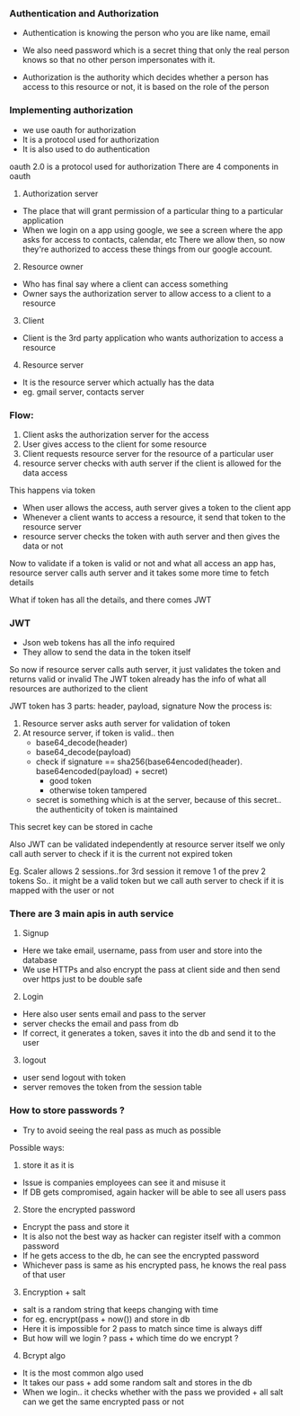 ### Authentication and Authorization
- Authentication is knowing the person who you are like name, email
- We also need password which is a secret thing that only the real person knows so that no other
  person impersonates with it.

- Authorization is the authority which decides whether a person has access to this resource or not,
  it is based on the role of the person


### Implementing authorization
- we use oauth for authorization
- It is a protocol used for authorization
- It is also used to do authentication

oauth 2.0 is a protocol used for authorization
There are 4 components in oauth

1. Authorization server
- The place that will grant permission of a particular thing to a particular application
- When we login on a app using google, we see a screen where the app asks for access to contacts, calendar, etc
  There we allow then, so now they're authorized to access these things from our google account.

2. Resource owner
- Who has final say where a client can access something
- Owner says the authorization server to allow access to a client to a resource

3. Client
- Client is the 3rd party application who wants authorization to access a resource

4. Resource server
- It is the resource server which actually has the data
- eg. gmail server, contacts server


### Flow:
1. Client asks the authorization server for the access
2. User gives access to the client for some resource
3. Client requests resource server for the resource of a particular user
4. resource server checks with auth server if the client is allowed for the data access

This happens via token
- When user allows the access, auth server gives a token to the client app
- Whenever a client wants to access a resource, it send that token to the resource server
- resource server checks the token with auth server and then gives the data or not

Now to validate if a token is valid or not and what all access an app has, resource server calls
auth server and it takes some more time to fetch details

What if token has all the details, and there comes JWT

### JWT
- Json web tokens has all the info required
- They allow to send the data in the token itself

So now if resource server calls auth server, it just validates the token and returns valid or invalid
The JWT token already has the info of what all resources are authorized to the client

JWT token has 3 parts: header, payload, signature
Now the process is:
1. Resource server asks auth server for validation of token
2. At resource server, if token is valid.. then
    - base64_decode(header)
    - base64_decode(payload)
    - check if signature == sha256(base64encoded(header). base64encoded(payload) + secret)
        - good token
        - otherwise token tampered
    - secret is something which is at the server, because of this secret.. the authenticity of token is maintained

This secret key can be stored in cache

Also JWT can be validated independently at resource server itself
we only call auth server to check if it is the current not expired token

Eg. Scaler allows 2 sessions..for 3rd session it remove 1 of the prev 2 tokens
So.. it might be a valid token but we call auth server to check if it is mapped with the user or not


### There are 3 main apis in auth service
1. Signup
- Here we take email, username, pass from user and store into the database
- We use HTTPs and also encrypt the pass at client side and then send over https just to be
  double safe


2. Login
- Here also user sents email and pass to the server
- server checks the email and pass from db
- If correct, it generates a token, saves it into the db and send it to the user

3. logout
- user send logout with token
- server removes the token from the session table


### How to store passwords ?
- Try to avoid seeing the real pass as much as possible

Possible ways:
1. store it as it is
- Issue is companies employees can see it and misuse it
- If DB gets compromised, again hacker will be able to see all users pass

2. Store the encrypted password
- Encrypt the pass and store it
- It is also not the best way as hacker can register itself with a common password
- If he gets access to the db, he can see the encrypted password
- Whichever pass is same as his encrypted pass, he knows the real pass of that user

3. Encryption + salt
- salt is a random string that keeps changing with time
- for eg. encrypt(pass + now()) and store in db
- Here it is impossible for 2 pass to match since time is always diff
- But how will we login ? pass + which time do we encrypt ?

4. Bcrypt algo
- It is the most common algo used
- It takes our pass + add some random salt and stores in the db
- When we login.. it checks whether with the pass we provided + all salt can we get the same
  encrypted pass or not






















